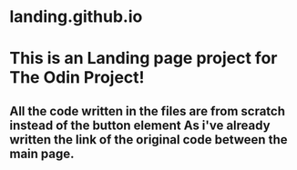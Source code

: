 # landing.github.io

<h1> This is an Landing page project for The Odin Project! </h1>
<h2> All the code written in the files are from scratch instead of the button element As i've already written the link of the original code between the main page.</h2>
